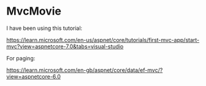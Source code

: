 # MvcMovie

I have been using this tutorial:

https://learn.microsoft.com/en-us/aspnet/core/tutorials/first-mvc-app/start-mvc?view=aspnetcore-7.0&tabs=visual-studio

For paging:

https://learn.microsoft.com/en-gb/aspnet/core/data/ef-mvc/?view=aspnetcore-6.0
